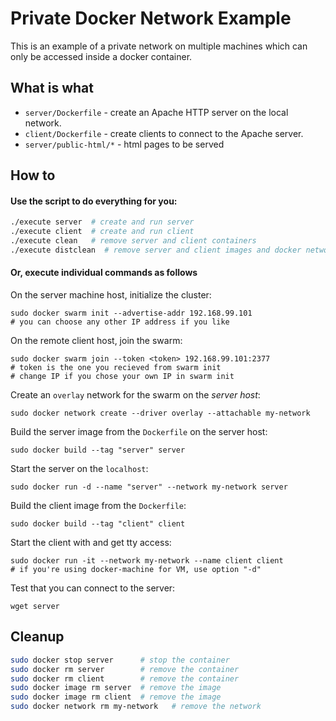 # Private Docker Network Example
This is an example of a private network on multiple machines which can only be accessed inside a docker container.

## What is what
- `server/Dockerfile` - create an Apache HTTP server on the local network.
- `client/Dockerfile` - create clients to connect to the Apache server.
- `server/public-html/*` - html pages to be served

## How to

#### Use the script to do everything for you:

```bash
./execute server  # create and run server
./execute client  # create and run client
./execute clean   # remove server and client containers
./execute distclean  # remove server and client images and docker network
```

#### Or, execute individual commands as follows

On the server machine host, initialize the cluster:

    sudo docker swarm init --advertise-addr 192.168.99.101
    # you can choose any other IP address if you like

On the remote client host, join the swarm:

    sudo docker swarm join --token <token> 192.168.99.101:2377
    # token is the one you recieved from swarm init
    # change IP if you chose your own IP in swarm init

Create an `overlay` network for the swarm on the *server host*:

    sudo docker network create --driver overlay --attachable my-network

Build the server image from the `Dockerfile` on the server host:

    sudo docker build --tag "server" server

Start the server on the `localhost`:

    sudo docker run -d --name "server" --network my-network server

Build the client image from the `Dockerfile`:

    sudo docker build --tag "client" client

Start the client with and get tty access:

    sudo docker run -it --network my-network --name client client
    # if you're using docker-machine for VM, use option "-d"

Test that you can connect to the server:

    wget server


## Cleanup
```bash
sudo docker stop server      # stop the container
sudo docker rm server        # remove the container
sudo docker rm client        # remove the container
sudo docker image rm server  # remove the image
sudo docker image rm client  # remove the image
sudo docker network rm my-network   # remove the network
```
